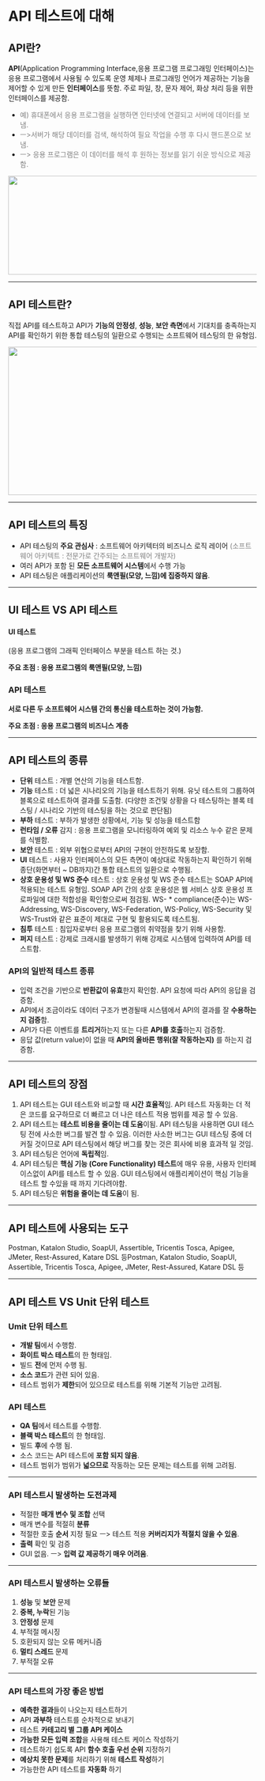# API 테스트에 대해


## API란?

**API**(Application Programming Interface,응용 프로그램 프로그래밍 인터페이스)는 응용 프로그램에서 사용될 수 있도록 운영 체제나 프로그래밍 언어가 제공하는 기능을 제어할 수 있게 만든 **인터페이스**를 뜻함. 주로 파일, 창, 문자 제어, 화상 처리 등을 위한 인터페이스를 제공함. 
+ <span style="color:gray">예) 휴대폰에서 응용 프로그램을 실행하면 인터넷에 연결되고 서버에 데이터를 보냄. </span>
+ <span style="color:gray">ㅡ>서버가 해당 데이터를 검색, 해석하여 필요 작업을 수행 후 다시 핸드폰으로 보냄. </span>
+ <span style="color:gray">ㅡ> 응용 프로그램은 이 데이터를 해석 후 원하는 정보를 읽기 쉬운 방식으로 제공함.</span>



<img src="https://imqadotblog.files.wordpress.com/2018/12/how-an-api-works.png" width = "600" height="200">

---

## API 테스트란?

직접 API를 테스트하고 API가 **기능의 안정성**, **성능**, **보안 측면**에서 기대치를 충족하는지 API를 확인하기 위한 통합 테스팅의 일환으로 수행되는 소프트웨어 테스팅의 한 유형임.

<img src="http://wisestone.kr/img/content/testservice_white_wh2.png"  width= "600" height ="300">

---

## API 테스트의 특징

+ API 테스팅의 **주요 관심사** : 소프트웨어 아키텍터의 비즈니스 로직 레이어 <span style="color:gray"> (소프트웨어 아키텍트 : 전문가로 간주되는 소프트웨어 개발자)</span>
+ 여러 API가 포함 된 **모든 소프트웨어 시스템**에서 수행 가능
+ API 테스팅은 애플리케이션의 **룩앤필(모양, 느낌)에 집중하지 않음**.

---

## UI 테스트 VS API 테스트

#### UI 테스트 

(응용 프로그램의 그래픽 인터페이스 부분을 테스트 하는 것.)

**주요 초점 : 응용 프로그램의 룩앤필(모양, 느낌)**

### API 테스트

**서로 다른 두 소프트웨어 시스템 간의 통신을 테스트하는 것이 가능함.**

**주요 초점 : 응용 프로그램의 비즈니스 계층**

---

## API 테스트의 종류

+ **단위** 테스트 : 개별 연산의 기능을 테스트함.
+ **기능** 테스트 : 더 넓은 시나리오의 기능을 테스트하기 위해. 유닛 테스트의 그룹하여 블록으로 테스트하여 결과를 도출함. (다양한 조건및 상황을 다 테스팅하는 블록 테스팅 / 시나리오 기반의 테스팅을 하는 것으로 판단됨) 
+ **부하** 테스트 : 부하가 발생한 상황에서, 기능 및 성능을 테스트함
+ **런타임 / 오류** 감지 : 응용 프로그램을 모니터링하여 예외 및 리소스 누수 같은 문제를 식별함.
+ **보안** 테스트 : 외부 위협으로부터 API의 구현이 안전하도록 보장함.
+ **UI** 테스트 : 사용자 인터페이스의 모든 측면이 예상대로 작동하는지 확인하기 위해 종단(화면부터 ~ DB까지)간 통합 테스트의 일환으로 수행됨.
+ **상호 운용성 및 WS 준수** 테스트 : 상호 운용성 및 WS 준수 테스트는 SOAP API에 적용되는 테스트 유형임. SOAP API 간의 상호 운용성은 웹 서비스 상호 운용성 프로파일에 대한 적합성을 확인함으로써 점검됨. WS- * compliance(준수)는 WS-Addressing, WS-Discovery, WS-Federation, WS-Policy, WS-Security 및 WS-Trust와 같은 표준이 제대로 구현 및 활용되도록 테스트됨.
+ **침투** 테스트 : 침입자로부터 응용 프로그램의 취약점을 찾기 위해 사용함. 
+ **퍼지** 테스트 : 강제로 크래시를 발생하기 위해 강제로 시스템에 입력하여 API를 테스트함.

### API의 일반적 테스트 종류

- 입력 조건을 기반으로 **반환값이 유효**한지 확인함. API 요청에 따라 API의 응답을 검증함.
- API에서 조금이라도 데이터 구조가 변경될때 시스템에서 API의 결과를 잘 **수용하는지 검증**함.
- API가 다른 이벤트를 **트리거**하는지 또는 다른 **API를 호출**하는지 검증함.
- 응답 값(return value)이 없을 때 **API의 올바른 행위(잘 작동하는지)** 를 하는지 검증함.

---

## API 테스트의 장점

1. API 테스트는 GUI 테스트와 비교할 때 **시간 효율적**임. API 테스트 자동화는 더 적은 코드를 요구하므로 더 빠르고 더 나은 테스트 적용 범위를 제공 할 수 있음.
2. API 테스트는 **테스트 비용을 줄이는 데 도움**이됨. API 테스팅을 사용하면 GUI 테스팅 전에 사소한 버그를 발견 할 수 있음. 이러한 사소한 버그는 GUI 테스팅 중에 더 커질 것이므로      API 테스팅에서 해당 버그를 찾는 것은 회사에 비용 효과적 일 것임.
3. API 테스팅은 언어에 **독립적**임.
4. API 테스팅은 **핵심 기능 (Core Functionality) 테스트**에 매우 유용, 사용자 인터페이스없이 API를 테스트 할 수 있음. GUI 테스팅에서 애플리케이션이 핵심 기능을 테스트 할 수있을 때    까지 기다려야함.
5. API 테스팅은 **위험을 줄이는 데 도움**이 됨.

---

## API 테스트에 사용되는 도구

Postman, Katalon Studio, SoapUI, Assertible, Tricentis Tosca, Apigee, JMeter, Rest-Assured, Katare DSL 등Postman, Katalon Studio, SoapUI, Assertible, Tricentis Tosca, Apigee, JMeter, Rest-Assured, Katare DSL 등

---

## API 테스트 VS Unit 단위 테스트

### Umit 단위 테스트

+ **개발 팀**에서 수행함.
+ **화이트 박스 테스트**의 한 형태임.
+ 빌드 **전**에 먼저 수행 됨.
+ **소스 코드**가 관련 되어 있음.
+ 테스트 범위가 **제한**되어 있으므로 테스트를 위해 기본적 기능만 고려됨.

### API 테스트

+ **QA 팀**에서 테스트를 수행함.
+ **블랙 박스 테스트**의 한 형태임.
+ 빌드 **후**에 수행 됨.
+ 소스 코드는 API 테스트에 **포함 되지 않음**.
+ 테스트 범위가 범위가 **넓으므로** 작동하는 모든 문제는 테스트를 위해 고려됨.

---

### API 테스트시 발생하는 도전과제

+ 적절한 **매개 변수 및 조합** 선택
+ 매개 변수를 적절히 **분류**
+ 적절한 호출 **순서** 지정 필요 ㅡ> 테스트 적용 **커버리지가 적절치 않을 수 있음**.
+ **출력** 확인 및 검증
+ GUI 없음. ㅡ> **입력 값 제공하기 매우 어려움**.

---

### API 테스트시 발생하는 오류들

1. **성능** 및 **보안** 문제
2. **중복, 누락**된 기능
3. **안정성** 문제
4. 부적절 메시징
5. 호환되지 않는 오류 메커니즘
6. **멀티 스레드** 문제
7. 부적절 오류

---

### API 테스트의 가장 좋은 방법

+ **예측한 결과**들이 나오는지 테스트하기
+ API **과부하** 테스트를 순차적으로 보내기
+ 테스트 **카테고리 별 그룹 API 케이스**
+ **가능한 모든 입력 조합**을 사용해 테스트 케이스 작성하기
+ 테스트하기 쉽도록 API **함수 호출 우선 순위** 지정하기
+ **예상치 못한 문제**를 처리하기 위해 **테스트 작성**하기
+ 가능한한 API 테스트를 **자동화** 하기
